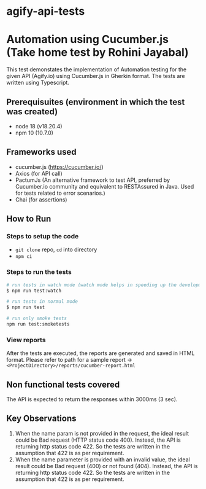 # agify-api-tests

# Automation using Cucumber.js (Take home test by Rohini Jayabal)

This test demonstates the implementation of Automation testing for the given API (Agify.io) using Cucumber.js in Gherkin format. The tests are written using Typescript.

## Prerequisuites (environment in which the test was created)

- node 18 (v18.20.4)
- npm 10 (10.7.0)

## Frameworks used

- cucumber.js (https://cucumber.io/)
- Axios (for API call)
- PactumJs (An alternative framework to test API, preferred by Cucumber.io community and equivalent to RESTAssured in Java. Used for tests related to error scenarios.)
- Chai (for assertions)

## How to Run

### Steps to setup the code

- `git clone` repo, `cd` into directory
- `npm ci`

### Steps to run the tests

```bash
# run tests in watch mode (watch mode helps in speeding up the development of test)
$ npm run test:watch

# run tests in normal mode
$ npm run test

# run only smoke tests
npm run test:smoketests
```

### View reports

After the tests are executed, the reports are generated and saved in HTML format. Please refer to path for a sample report -> `<ProjectDirectory>/reports/cucumber-report.html`

## Non functional tests covered

The API is expected to return the responses within 3000ms (3 sec).

## Key Observations

1. When the name param is not provided in the request, the ideal result could be Bad request (HTTP status code 400). Instead, the API is returning http status code 422. So the tests are written in the assumption that 422 is as per requirement.
2. When the name parameter is provided with an invalid value, the ideal result could be Bad request (400) or not found (404). Instead, the API is returning http status code 422. So the tests are written in the assumption that 422 is as per requirement.
